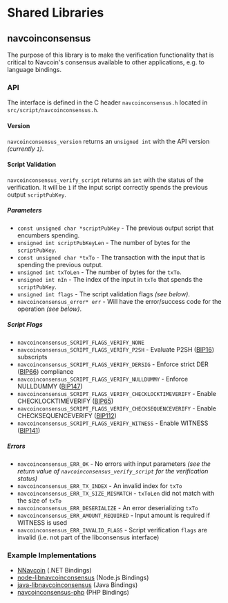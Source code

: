 Shared Libraries
================

## navcoinconsensus

The purpose of this library is to make the verification functionality that is critical to Navcoin's consensus available to other applications, e.g. to language bindings.

### API

The interface is defined in the C header `navcoinconsensus.h` located in `src/script/navcoinconsensus.h`.

#### Version

`navcoinconsensus_version` returns an `unsigned int` with the API version *(currently `1`)*.

#### Script Validation

`navcoinconsensus_verify_script` returns an `int` with the status of the verification. It will be `1` if the input script correctly spends the previous output `scriptPubKey`.

##### Parameters
- `const unsigned char *scriptPubKey` - The previous output script that encumbers spending.
- `unsigned int scriptPubKeyLen` - The number of bytes for the `scriptPubKey`.
- `const unsigned char *txTo` - The transaction with the input that is spending the previous output.
- `unsigned int txToLen` - The number of bytes for the `txTo`.
- `unsigned int nIn` - The index of the input in `txTo` that spends the `scriptPubKey`.
- `unsigned int flags` - The script validation flags *(see below)*.
- `navcoinconsensus_error* err` - Will have the error/success code for the operation *(see below)*.

##### Script Flags
- `navcoinconsensus_SCRIPT_FLAGS_VERIFY_NONE`
- `navcoinconsensus_SCRIPT_FLAGS_VERIFY_P2SH` - Evaluate P2SH ([BIP16](https://github.com/bitcoin/bips/blob/master/bip-0016.mediawiki)) subscripts
- `navcoinconsensus_SCRIPT_FLAGS_VERIFY_DERSIG` - Enforce strict DER ([BIP66](https://github.com/bitcoin/bips/blob/master/bip-0066.mediawiki)) compliance
- `navcoinconsensus_SCRIPT_FLAGS_VERIFY_NULLDUMMY` - Enforce NULLDUMMY ([BIP147](https://github.com/bitcoin/bips/blob/master/bip-0147.mediawiki))
- `navcoinconsensus_SCRIPT_FLAGS_VERIFY_CHECKLOCKTIMEVERIFY` - Enable CHECKLOCKTIMEVERIFY ([BIP65](https://github.com/bitcoin/bips/blob/master/bip-0065.mediawiki))
- `navcoinconsensus_SCRIPT_FLAGS_VERIFY_CHECKSEQUENCEVERIFY` - Enable CHECKSEQUENCEVERIFY ([BIP112](https://github.com/bitcoin/bips/blob/master/bip-0112.mediawiki))
- `navcoinconsensus_SCRIPT_FLAGS_VERIFY_WITNESS` - Enable WITNESS ([BIP141](https://github.com/bitcoin/bips/blob/master/bip-0141.mediawiki))

##### Errors
- `navcoinconsensus_ERR_OK` - No errors with input parameters *(see the return value of `navcoinconsensus_verify_script` for the verification status)*
- `navcoinconsensus_ERR_TX_INDEX` - An invalid index for `txTo`
- `navcoinconsensus_ERR_TX_SIZE_MISMATCH` - `txToLen` did not match with the size of `txTo`
- `navcoinconsensus_ERR_DESERIALIZE` - An error deserializing `txTo`
- `navcoinconsensus_ERR_AMOUNT_REQUIRED` - Input amount is required if WITNESS is used
- `navcoinconsensus_ERR_INVALID_FLAGS` - Script verification `flags` are invalid (i.e. not part of the libconsensus interface)

### Example Implementations
- [NNavcoin](https://github.com/MetacoSA/NNavcoin/blob/5e1055cd7c4186dee4227c344af8892aea54faec/NNavcoin/Script.cs#L979-#L1031) (.NET Bindings)
- [node-libnavcoinconsensus](https://github.com/bitpay/node-libnavcoinconsensus) (Node.js Bindings)
- [java-libnavcoinconsensus](https://github.com/dexX7/java-libnavcoinconsensus) (Java Bindings)
- [navcoinconsensus-php](https://github.com/Bit-Wasp/navcoinconsensus-php) (PHP Bindings)
